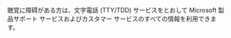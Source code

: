 <Token xmlns:xlink="http://www.w3.org/1999/xlink">聴覚に障碍がある方は、文字電話 (TTY/TDD) サービスをとおして Microsoft 製品サポート サービスおよびカスタマー サービスのすべての情報を利用できます。</Token>

<!--HONumber=May16_HO1-->


